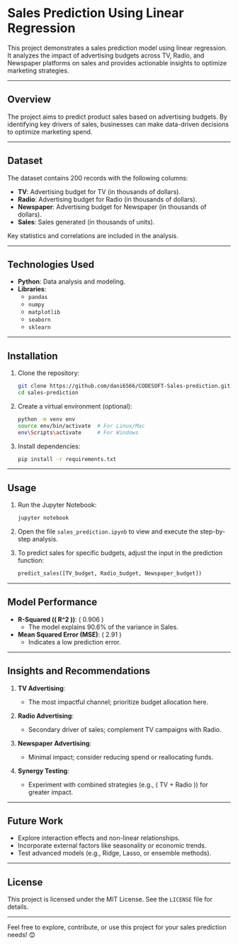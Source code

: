 # **Sales Prediction Using Linear Regression**  

This project demonstrates a sales prediction model using linear regression. It analyzes the impact of advertising budgets across TV, Radio, and Newspaper platforms on sales and provides actionable insights to optimize marketing strategies.  

---

## **Overview**  
The project aims to predict product sales based on advertising budgets. By identifying key drivers of sales, businesses can make data-driven decisions to optimize marketing spend.  

---

## **Dataset**  
The dataset contains 200 records with the following columns:  
- **TV**: Advertising budget for TV (in thousands of dollars).  
- **Radio**: Advertising budget for Radio (in thousands of dollars).  
- **Newspaper**: Advertising budget for Newspaper (in thousands of dollars).  
- **Sales**: Sales generated (in thousands of units).  

Key statistics and correlations are included in the analysis.  

---

## **Technologies Used**  
- **Python**: Data analysis and modeling.  
- **Libraries**:  
  - `pandas`  
  - `numpy`  
  - `matplotlib`  
  - `seaborn`  
  - `sklearn`  

---

## **Installation**  
1. Clone the repository:  
   ```bash  
   git clone https://github.com/dani6566/CODESOFT-Sales-prediction.git
   cd sales-prediction  
   ```  
2. Create a virtual environment (optional):  
   ```bash  
   python -m venv env  
   source env/bin/activate  # For Linux/Mac  
   env\Scripts\activate     # For Windows  
   ```  
3. Install dependencies:  
   ```bash  
   pip install -r requirements.txt  
   ```  

---

## **Usage**  
1. Run the Jupyter Notebook:  
   ```bash  
   jupyter notebook  
   ```  
2. Open the file `sales_prediction.ipynb` to view and execute the step-by-step analysis.  

3. To predict sales for specific budgets, adjust the input in the prediction function:  
   ```python  
   predict_sales([TV_budget, Radio_budget, Newspaper_budget])  
   ```  

---

## **Model Performance**  
- **R-Squared (\( R^2 \))**: \( 0.906 \)  
  - The model explains 90.6% of the variance in Sales.  
- **Mean Squared Error (MSE)**: \( 2.91 \)  
  - Indicates a low prediction error.  

---

## **Insights and Recommendations**  
1. **TV Advertising**:  
   - The most impactful channel; prioritize budget allocation here.  

2. **Radio Advertising**:  
   - Secondary driver of sales; complement TV campaigns with Radio.  

3. **Newspaper Advertising**:  
   - Minimal impact; consider reducing spend or reallocating funds.  

4. **Synergy Testing**:  
   - Experiment with combined strategies (e.g., \( TV + Radio \)) for greater impact.  

---

## **Future Work**  
- Explore interaction effects and non-linear relationships.  
- Incorporate external factors like seasonality or economic trends.  
- Test advanced models (e.g., Ridge, Lasso, or ensemble methods).  

---


## **License**  
This project is licensed under the MIT License. See the `LICENSE` file for details.  

---

Feel free to explore, contribute, or use this project for your sales prediction needs! 😊
